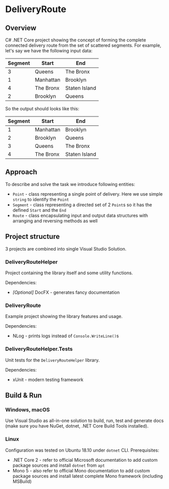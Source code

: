 ﻿# DeliveryRoute


## Overview
C# .NET Core project showing the concept of forming the complete connected delivery route from the set of scattered segments. For example, let's say we have the following input data:

| Segment | Start     | End           |
|---------|-----------|---------------|
| 3       | Queens    | The Bronx     |
| 1       | Manhattan | Brooklyn      |
| 4       | The Bronx | Staten Island |
| 2       | Brooklyn  | Queens        |

So the output should looks like this:

| Segment | Start     | End           |
|---------|-----------|---------------|
| 1       | Manhattan | Brooklyn      |
| 2       | Brooklyn  | Queens        |
| 3       | Queens    | The Bronx     |
| 4       | The Bronx | Staten Island |


## Approach
To describe and solve the task we introduce following entities:

 - `Point` - class representing a single point of delivery. Here we use simple `string` to identify the `Point`
 - `Segment` - class representing a directed set of 2 `Point`s so it has the defined `Start` and the `End`
 - `Route` - class encapsulating input and output data structures with arranging and reversing methods as well


## Project structure
3 projects are combined into single Visual Studio Solution.

### DeliveryRouteHelper
Project containing the library itself and some utility functions.

Dependencies:

 - *[Optional]* DocFX - generates fancy documentation


### DeliveryRoute
Example project showing the library features and usage.

Dependencies:

 - NLog - prints logs instead of `Console.WriteLine()`s


### DeliveryRouteHelper.Tests
Unit tests for the `DeliveryRouteHelper` library.

Dependencies:

 - xUnit - modern testing framework


## Build & Run

### Windows, macOS
Use Visual Studio as all-in-one solution to build, run, test and generate docs (make sure you have NuGet, dotnet, .NET Core Build Tools installed).

### Linux
Configuration was tested on Ubuntu 18.10 under `dotnet` CLI. Prerequisites:

 - .NET Core 2 - refer to official Microsoft documentation to add custom package sources and install `dotnet` from `apt`
 - Mono 5 - also refer to official Mono documentation to add custom package sources and install latest complete Mono framework (including MSBuild)
